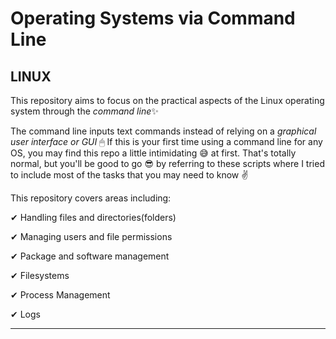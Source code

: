 # Operating Systems via Command Line

## LINUX

 This repository aims to focus on the practical aspects of the Linux operating system through the *command line*✨

 The command line inputs text commands instead of relying on a *graphical user interface or GUI* 🖱 If this is your first time using a command line for any OS, you may find this repo a little intimidating 😅 at first. That's totally normal, but you'll be good to go 😎 by referring to these scripts where I tried to include most of the tasks that you may need to know ✌

 This repository covers areas including:

 ✔ Handling files and directories(folders) 

 ✔ Managing users and file permissions

✔ Package and software management

✔ Filesystems

✔ Process Management

✔ Logs

____




 

